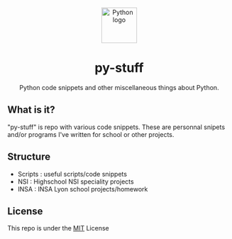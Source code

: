 <br />
<p align="center">
  <a href="https://github.com/lpeyr/Python-Stuff">
    <img src=".github/images/logo.png" alt="Python logo" width="80" height="80">
  </a>

  <h1 align="center">py-stuff</h1>

  <p align="center">
    Python code snippets and other miscellaneous things about Python.
  </p>
</p>

## What is it?

"py-stuff" is repo with various code snippets. These are personnal snipets and/or programs I've written for school or other projects.

## Structure

- Scripts : useful scripts/code snippets
- NSI : Highschool NSI speciality projects
- INSA : INSA Lyon school projects/homework

## License

This repo is under the [MIT](https://github.com/lpeyr/Python-Stuff/blob/main/LICENSE) License
